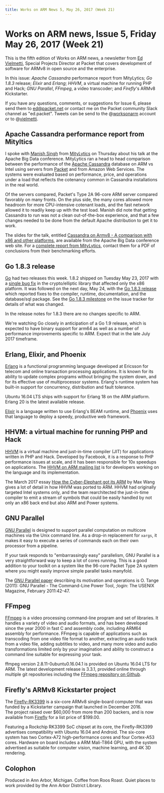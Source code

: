 ```yaml
---
title: Works on ARM News 5, May 26, 2017 (Week 21)
---
```

# Works on ARM news, Issue 5, Friday May 26, 2017 (Week 21)

This is the fifth edition of Works on ARM news, a newsletter
from [Ed Vielmetti], Special Projects Director at Packet that covers development of
software for ARMv8 in open source and the enterprise.

[Ed Vielmetti]:https://www.packet.net/about/ed-vielmetti/

In this issue:
*Apache Cassandra* performance report from MityLytics;
*Go 1.8.3* release;
*Elixir* and *Erlang*;
*HHVM*, a virtual machine for running PHP and Hack;
*GNU Parallel*,
*FFmpeg*, a video transcoder; and
*Firefly*'s ARMv8 Kickstarter.

If you have any questions, comments, or suggestions for Issue 6, please 
send them to ed@packet.net or contact me on the Packet community Slack
channel as "ed.packet". Tweets can be send to the @[worksonarm] account
or to @[vielmetti].

[worksonarm]:https://twitter.com/worksonarm
[vielmetti]:https://twitter.com/vielmetti

## Apache Cassandra performance report from Mityltics

I spoke with [Manish Singh] from [MityLytics] on Thursday about his
talk at the Apache Big Data conference. MityLytics ran
a head to head comparison between 
the performance of the [Apache Cassandra] database
on ARM vs Intel
using servers from [Packet] and from Amazon Web Services. The systems
were evaluated based on performance, price, and operations
under a load that reflects the cotenancy common in Cassandra
installations in the real world.

[Apache Cassandra]:http://cassandra.apache.org/
[Manish Singh]:https://www.linkedin.com/in/manish-singh-2234881/
[MityLytics]:https://mitylytics.com/
[Packet]:http://packet.net

Of the servers compared, Packet's Type 2A 96-core ARM server
compared favorably on many fronts. On the plus side, the many
cores allowed more headroom for more CPU-intensive cotenant loads,
and the fast network allowed it to readily keep up with the test load.
Manish did note that getting Cassandra to run was not a clean
out-of-the-box experience, and that a few changes needed to
be done from the default Apache distribution to get it to work.

The slides for the talk, entitled 
[Cassandra on Armv8 - A comparison with x86 and other platforms], are available from
the Apache Big Data conference web site.
For a [complete report from MityLytics],
contact them for a PDF of conclusions from their benchmarking efforts.

[Cassandra on Armv8 - A comparison with x86
and other platforms]:http://events.linuxfoundation.org/sites/events/files/slides/ApacheCassandra-4.pdf
[complete report from MityLytics]:https://mitylytics.com/resources/

## Go 1.8.3 release

[Go] had two releases this week. 1.8.2 shipped 
on Tuesday May 23, 2017 with a [single bug fix] in the crypto/elliptic library
that affected only the x86 platform. It was followed on the next day, May 24,
with the [Go 1.8.3 release]
which reported fixes to the compiler, runtime,
documentation, and the database/sql package.
See the <a href="https://github.com/golang/go/issues?q=milestone%3AGo1.8.3">Go 1.8.3 milestone</a> 
on the issue tracker for details of what was changed.

[single bug fix]:https://github.com/golang/go/issues/20040
[Go 1.8.3 release]:https://groups.google.com/forum/#!topic/golang-announce/B5ww0iFt1_Q
[Go]:http://github.com/golang/go

In the release notes for 1.8.3 there are no changes specific to ARM.

We're watching Go closely in anticipation of a Go 1.9 release, which
is expected to have binary support for arm64 as well as a number of
performance improvements specific to ARM. Expect that in the late July
2017 timeframe.

## Erlang, Elixir, and Phoenix

[Erlang] is a functional programming language developed at Ericsson for
telecom and online transaction processing applications. 
It is known for its ability to update complex programs
without bringing the system down, and for its effective
use of multiprocessor systems.
Erlang's runtime system has built-in support for
concurrency, distribution and fault tolerance.

[Erlang]:http://erlang.org

Ubuntu 16.04 LTS ships with support for Erlang 18
on the ARM platform. Erlang 20 is the latest available
release.

[Elixir] is a language written to
use Erlang's BEAM runtime, and 
[Phoenix] uses that language to deploy a speedy,
productive web framework.

[Elixir]:https://twitter.com/elixirlang
[Phoenix]:http://www.phoenixframework.org/

## HHVM: a virtual machine for running PHP and Hack

[HHVM] is a virtual machine and just-in-time compiler (JIT) for
applications written in PHP and Hack. Developed by Facebook, it
is a response to PHP performance issues at scale, and it has
been responsible for 10x speedups on applications. The
[HHVM on ARM mailing list] is for developers working on the language
and its implementation.

The March 2017 essay 
[How the Cyber-Elephant got its ARM]
by Max Wang gives a lot of detail
in how HHVM was ported to ARM. HHVM had originally targeted
Intel systems only, and the team rearchitected the just-in-time
compiler to emit a stream of symbols that could be easily
handled by not only an x86 back end but also ARM and Power systems.

[HHVM]:http://hhvm.com/
[HHVM on ARM mailing list]:https://groups.google.com/forum/#!forum/hhvm-arm
[How the Cyber-Elephant got its ARM]:http://hhvm.com/blog/2017/03/09/how-the-cyber-elephant-got-his-arm.html

## GNU Parallel

[GNU Parallel] is designed to support parallel computation
on multicore machines via the Unix command line. As a drop-in
replacement for `xargs`, it makes it easy to execute a series
of commands each on their own processor from a pipeline.

If your task responds to "embarrassingly easy" parallelism,
GNU Parallel is a very straightforward way to keep a lot of
cores running. This is a good addition to your toolkit on a
system like the 96-core Packet Type 2A system where you 
might easily improve simple parallel tasks manyfold.

The [GNU Parallel paper] describing its motivation and operations
is O. Tange (2011): GNU Parallel - The Command-Line Power Tool, 
;login: The USENIX Magazine, February 2011:42-47.

[GNU Parallel]:http://www.gnu.org/software/parallel
[GNU Parallel paper]:https://www.usenix.org/system/files/login/articles/105438-Tange.pdf

## FFmpeg

[FFmpeg] is a video processing command-line program and set of libraries.
It handles a variety of video and audio formats, and has been
developed since the year 2000 in fast C and assembly code, including
ARM64 assembly for performance. FFmpeg is 
capable of applications such as transcoding from one video file
format to another, extracting an audio track from a video file, 
adding subtitles to video, and many more video and 
audio transformations
limited only by your imagination and ability to construct a command line
suitable for expressing your task.

[FFmpeg]:http://ffmpeg.org/

ffmpeg version 2.8.11-0ubuntu0.16.04.1 is provided on Ubuntu 16.04 LTS
for ARM. The latest development release is 3.3.1, provided online
through multiple git repositories including the
[FFmpeg repository on Github].

[FFmpeg repository on Github]:https://github.com/FFmpeg/FFmpeg

## Firefly's ARMv8 Kickstarter project

The [Firefly-RK3399] is a six-core ARMv8 single-board computer that
was funded by a Kickstarter campaign that launched in December 2016.  
The project raised over $60,000 from more than 200 backers,
and is now available from [Firefly] for a list price of $199.00.

Featuring a Rockchip RK3399 SoC chipset at its core, the
Firefly-RK3399 advertises compatibility with Ubuntu 16.04 and
Android.  The six-core system has two Cortex-A72 high-performance
cores and four Cortex-A53 cores.  Hardware on board includes a ARM
Mali-T864 GPU, with the system advertised as suitable for computer
vision, machine learning, and 4K 3D rendering.

[Firefly]:http://en.t-firefly.com/en/
[Firefly-RK3399]:https://www.kickstarter.com/projects/1771382379/firefly-rk3399-six-core-64-bit-high-performance-pl/description

## Colophon

Produced in Ann Arbor, Michigan.
Coffee from Roos Roast.
Quiet places to work provided by the Ann Arbor District Library.
